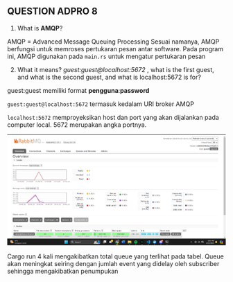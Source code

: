 ## QUESTION ADPRO 8

1. What is **AMQP**?

AMQP = Advanced Message Queuing Processing
Sesuai namanya, AMQP berfungsi untuk memroses pertukaran pesan antar software. Pada program ini, AMQP digunakan pada `main.rs` untuk mengatur pertukaran pesan

2. What it means? *guest:guest@localhost:5672* , what is the first guest, and what is the second guest, and what is localhost:5672 is for?

guest:guest memiliki format **pengguna**:**password**

`guest:guest@localhost:5672` termasuk kedalam URI broker AMQP

`localhost:5672` memproyeksikan host dan port yang akan dijalankan pada computer local. 5672 merupakan angka portnya.

![alt text](image.png)

Cargo run 4 kali mengakibatkan total queue yang terlihat pada tabel. Queue akan meningkat seiring dengan jumlah event yang didelay oleh subscriber sehingga mengakibatkan penumpukan